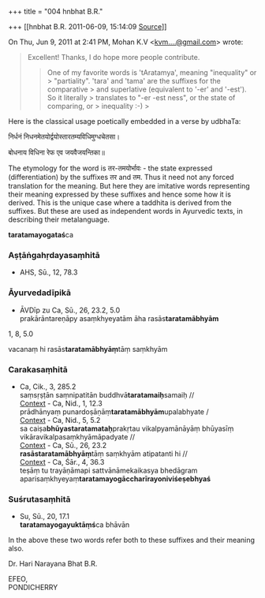+++
title = "004 hnbhat B.R."

+++
[[hnbhat B.R.	2011-06-09, 15:14:09 [Source](https://groups.google.com/g/samskrita/c/TWj9TxRjy_Y)]]



On Thu, Jun 9, 2011 at 2:41 PM, Mohan K.V \<[kvm....@gmail.com]()\> wrote:  

> Excellent! Thanks, I do hope more people contribute.
> > 
> >   
> > 
> > 
> > One of my favorite words is 'tAratamya', meaning "inequality" or > "partiality". 'tara' and 'tama' are the suffixes for the comparative > and superlative (equivalent to '-er' and '-est'). So it literally > translates to "-er -est ness", or the state of comparing, or > inequality :-) >
> 
> > 
> > 

  

Here is the classical usage poetically embedded in a verse by udbhaTa:

  

निर्धनं निधनमेतयोर्द्वयोस्तारतम्यविधिमुग्धचेतसा।

बोधनाय विधिना रेफ एव जयवैजयन्तिका॥  

  

The etymology for the word is तर-तमयोर्भावः - the state expressed
(differentiation) by the suffixes तर and तम. Thus it need not any forced translation for the meaning. But here they are imitative words representing their meaning expressed by these suffixes and hence some how it is derived. This is the unique case where a taddhita is derived from the suffixes. But these are used as independent words in Ayurvedic texts, in describing their metalanguage.

  

**taratamayogataś**ca

### Aṣṭāṅgahṛdayasaṃhitā

-   AHS, Sū., 12, 78.3

### Āyurvedadīpikā

-   ĀVDīp zu Ca, Sū., 26, 23.2, 5.0  
    prakārāntareṇāpy asaṃkhyeyatām āha rasās**taratamābhyām**

1, 8, 5.0

vacanaṃ hi rasās**taratamābhyāṃ**tāṃ saṃkhyām

  

### Carakasaṃhitā

-   Ca, Cik., 3, 285.2  
    saṃsṛṣṭān saṃnipatitān buddhvā**taratamaiḥ**samaiḥ //  
    [Context](http://kjc-fs-cluster.kjc.uni-heidelberg.de/dcs/index.php?contents=texte&PhraseID=273179) -   Ca, Nid., 1, 12.3  
    prādhānyaṃ punardoṣāṇāṃ**taratamābhyām**upalabhyate /  
    [Context](http://kjc-fs-cluster.kjc.uni-heidelberg.de/dcs/index.php?contents=texte&PhraseID=180384) -   Ca, Nid., 5, 5.2  
    sa caiṣa**bhūyastaratamataḥ**prakṛtau vikalpyamānāyāṃ bhūyasīṃ
    vikāravikalpasaṃkhyāmāpadyate //  
    [Context](http://kjc-fs-cluster.kjc.uni-heidelberg.de/dcs/index.php?contents=texte&PhraseID=266587) -   Ca, Sū., 26, 23.2  
    **rasāstaratamābhyāṃ**tāṃ saṃkhyām atipatanti hi //  
    [Context](http://kjc-fs-cluster.kjc.uni-heidelberg.de/dcs/index.php?contents=texte&PhraseID=60400) -   Ca, Śār., 4, 36.3  
    teṣāṃ tu trayāṇāmapi sattvānāmekaikasya bhedāgram
    aparisaṃkhyeyaṃ**taratamayogāccharīrayoniviśeṣebhyaś**

### Suśrutasaṃhitā

-   Su, Sū., 20, 17.1  
    **taratamayogayuktāṃś**ca bhāvān

  

In the above these two words refer both to these suffixes and their meaning also.

  

  

Dr. Hari Narayana Bhat B.R.

EFEO,  
PONDICHERRY  

